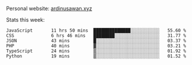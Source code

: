 Personal website: [ardinusawan.xyz](https://ardinusawan.xyz)

Stats this week:
<!--START_SECTION:waka-->

```text
JavaScript       11 hrs 50 mins  ██████████████░░░░░░░░░░░   55.60 %
CSS              6 hrs 46 mins   ████████░░░░░░░░░░░░░░░░░   31.77 %
JSON             43 mins         █░░░░░░░░░░░░░░░░░░░░░░░░   03.37 %
PHP              40 mins         ▓░░░░░░░░░░░░░░░░░░░░░░░░   03.21 %
TypeScript       24 mins         ▒░░░░░░░░░░░░░░░░░░░░░░░░   01.92 %
Python           19 mins         ▒░░░░░░░░░░░░░░░░░░░░░░░░   01.52 %
```

<!--END_SECTION:waka-->
